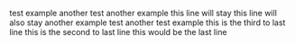 test
example
another test
another example
this line will stay
this line will also stay
another example test
another test example
this is the third to last line
this is the second to last line
this would be the last line
